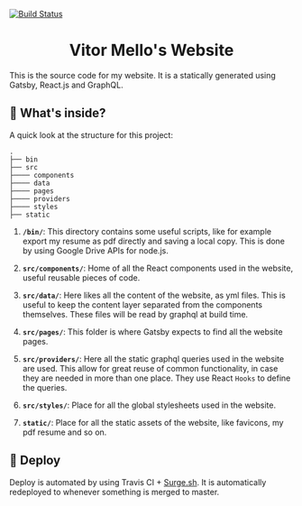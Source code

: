 [![Build Status](https://travis-ci.org/vitormv/vmello-website.svg?branch=master)](https://travis-ci.org/vitormv/vmello-website)

<h1 align="center">
  Vitor Mello's Website
</h1>

This is the source code for my website. It is a statically generated using Gatsby, React.js and GraphQL.

## 🧐 What's inside?

A quick look at the structure for this project:

    .
    ├── bin
    ├── src 
    ├──── components
    ├──── data
    ├──── pages
    ├──── providers
    ├──── styles
    ├── static

1. **`/bin/`**: This directory contains some useful scripts, like for example export my resume as pdf directly and saving a local copy. This is done by using Google Drive APIs for node.js.

2. **`src/components/`**: Home of all the React components used in the website, useful reusable pieces of code.

3. **`src/data/`**: Here likes all the content of the website, as yml files. This is useful to keep the content layer separated from the components themselves. These files will be read by graphql at build time.

4.  **`src/pages/`**: This folder is where Gatsby expects to find all the website pages.

5.  **`src/providers/`**: Here all the static graphql queries used in the website are used. This allow for great reuse of common functionality, in case they are needed in more than one place. They use React `Hooks` to define the queries.

6.  **`src/styles/`**: Place for all the global stylesheets used in the website.

7.  **`static/`**: Place for all the static assets of the website, like favicons, my pdf resume and so on.

## 💫 Deploy

Deploy is automated by using Travis CI + [Surge.sh](https://surge.sh/). It is automatically redeployed to whenever something is merged to master.
